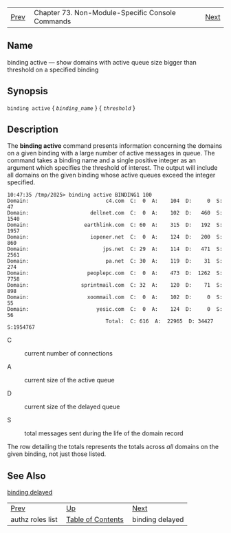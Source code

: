 |     |     |     |
| --- | --- | --- |
| [Prev](console_commands.authz_roles_list)  | Chapter 73. Non-Module-Specific Console Commands |  [Next](console_commands.binding_delayed) |

<a name="console_commands.binding_active"></a>
## Name

binding active — show domains with active queue size bigger than threshold on a specified binding

## Synopsis

`binding active` { *`binding_name`* } { *`threshold`* }

<a name="idp12793024"></a>
## Description

The **binding active**        command presents information concerning the domains on a given binding with a large number of active messages in queue. The command takes a binding name and a single positive integer as an argument which specifies the threshold of interest. The output will include all domains on the given binding whose active queues exceed the integer specified.

```
10:47:35 /tmp/2025> binding active BINDING1 100
Domain:                         c4.com  C:  0  A:    104  D:     0  S:    47
Domain:                    dellnet.com  C:  0  A:    102  D:   460  S:  1540
Domain:                  earthlink.com  C: 60  A:    315  D:   192  S:  1957
Domain:                    iopener.net  C:  0  A:    124  D:   200  S:   860
Domain:                        jps.net  C: 29  A:    114  D:   471  S:  2561
Domain:                         pa.net  C: 30  A:    119  D:    31  S:   274
Domain:                   peoplepc.com  C:  0  A:    473  D:  1262  S:  7758
Domain:                 sprintmail.com  C: 32  A:    120  D:    71  S:   898
Domain:                   xoommail.com  C:  0  A:    102  D:     0  S:    55
Domain:                      yesic.com  C:  0  A:    124  D:     0  S:    56
                                Total:  C: 616  A:  22965  D: 34427  S:1954767
```

<dl className="variablelist">

<dt>C</dt>

<dd>

current number of connections

</dd>

<dt>A</dt>

<dd>

current size of the active queue

</dd>

<dt>D</dt>

<dd>

current size of the delayed queue

</dd>

<dt>S</dt>

<dd>

total messages sent during the life of the domain record

</dd>

</dl>

The row detailing the totals represents the totals across *all* domains on the given binding, not just those listed.

<a name="idp11813424"></a>
## See Also

[binding delayed](console_commands.binding_delayed "binding delayed")

|     |     |     |
| --- | --- | --- |
| [Prev](console_commands.authz_roles_list)  | [Up](console.cmds.ref) |  [Next](console_commands.binding_delayed) |
| authz roles list  | [Table of Contents](index) |  binding delayed |

